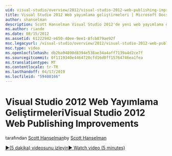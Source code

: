 ```yaml
---
uid: visual-studio/overview/2012/visual-studio-2012-web-publishing-improvements
title: Visual Studio 2012 Web yayımlama geliştirmeleri | Microsoft Docs
author: shanselman
description: Scott Hanselman Visual Studio 2012'de yeni web yayımlama özellikleri gösterir.
ms.author: riande
ms.date: 08/15/2012
ms.assetid: 61222942-e650-40ee-9ee1-8fcb879ae92f
msc.legacyurl: /visual-studio/overview/2012/visual-studio-2012-web-publishing-improvements
msc.type: video
ms.openlocfilehash: db2ba94890d8394e538ae34a4aff7139a4d2ce7f
ms.sourcegitcommit: 0f1119340e4464720cfd16d0ff15764746ea1fea
ms.translationtype: MT
ms.contentlocale: tr-TR
ms.lasthandoff: 04/17/2019
ms.locfileid: "59408166"
---
```

# <a name="visual-studio-2012-web-publishing-improvements"></a><span data-ttu-id="fb5d6-103">Visual Studio 2012 Web Yayımlama Geliştirmeleri</span><span class="sxs-lookup"><span data-stu-id="fb5d6-103">Visual Studio 2012 Web Publishing Improvements</span></span>

<span data-ttu-id="fb5d6-104">tarafından [Scott Hanselman](https://github.com/shanselman)</span><span class="sxs-lookup"><span data-stu-id="fb5d6-104">by [Scott Hanselman](https://github.com/shanselman)</span></span>

[<span data-ttu-id="fb5d6-105">&#9654;(5 dakika) videosunu izleyin</span><span class="sxs-lookup"><span data-stu-id="fb5d6-105">&#9654; Watch video (5 minutes)</span></span>](https://channel9.msdn.com/Blogs/ASP-NET-Site-Videos/visual-studio-2012-web-publishing-improvements)
